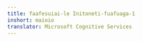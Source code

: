 ```yaml
---
title: faafesuiai-le Initoneti-fuafuaga-1
inshort: maioio
translator: Microsoft Cognitive Services
---
```




